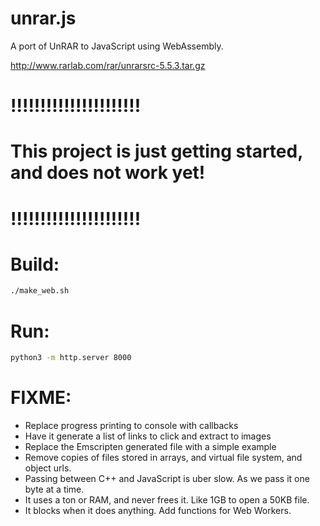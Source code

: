 # unrar.js

A port of UnRAR to JavaScript using WebAssembly.

http://www.rarlab.com/rar/unrarsrc-5.5.3.tar.gz

# !!!!!!!!!!!!!!!!!!!!!!
# This project is just getting started, and does not work yet!
# !!!!!!!!!!!!!!!!!!!!!!

# Build:
```bash
./make_web.sh
```

# Run:
```bash
python3 -m http.server 8000
```

# FIXME:
* Replace progress printing to console with callbacks
* Have it generate a list of links to click and extract to images
* Replace the Emscripten generated file with a simple example
* Remove copies of files stored in arrays, and virtual file system, and object urls.
* Passing between C++ and JavaScript is uber slow. As we pass it one byte at a time.
* It uses a ton or RAM, and never frees it. Like 1GB to open a 50KB file.
* It blocks when it does anything. Add functions for Web Workers.

